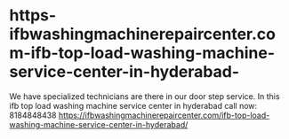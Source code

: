 # https-ifbwashingmachinerepaircenter.com-ifb-top-load-washing-machine-service-center-in-hyderabad-
We have specialized technicians are there in our door step service. In this ifb top load washing machine service center in hyderabad call now: 8184848438  https://ifbwashingmachinerepaircenter.com/ifb-top-load-washing-machine-service-center-in-hyderabad/
